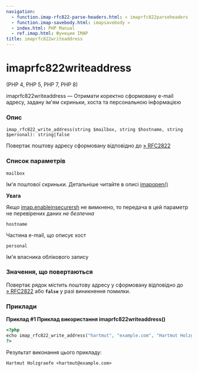 ```yaml
---
navigation:
  - function.imap-rfc822-parse-headers.html: « imaprfc822parseheaders
  - function.imap-savebody.html: imapsavebody »
  - index.html: PHP Manual
  - ref.imap.html: Функции IMAP
title: imaprfc822writeaddress
---
```

# imaprfc822writeaddress

(PHP 4, PHP 5, PHP 7, PHP 8)

imaprfc822writeaddress — Отримати коректно сформовану e-mail адресу, задану ім'ям скриньки, хоста та персональною інформацією

### Опис

```methodsynopsis
imap_rfc822_write_address(string $mailbox, string $hostname, string $personal): string|false
```

Повертає поштову адресу сформовану відповідно до [» RFC2822](http://www.faqs.org/rfcs/rfc2822)

### Список параметрів

`mailbox`

Ім'я поштової скриньки. Детальніше читайте в описі [imapopen()](function.imap-open.html)

**Увага**

Якщо [imap.enableinsecurersh](imap.configuration.html#ini.imap.enable-insecure-rsh) не вимкнено, то передача в цей параметр не перевірених даних *не безпечна*

`hostname`

Частина e-mail, що описує хост

`personal`

Ім'я власника облікового запису

### Значення, що повертаються

Повертає рядок містить поштову адресу у сформовану відповідно до [» RFC2822](http://www.faqs.org/rfcs/rfc2822) або **`false`** у разі виникнення помилки.

### Приклади

**Приклад #1 Приклад використання **imaprfc822writeaddress()****

```php
<?php
echo imap_rfc822_write_address("hartmut", "example.com", "Hartmut Holzgraefe");
?>
```

Результат виконання цього прикладу:

```
Hartmut Holzgraefe <hartmut@example.com>
```
